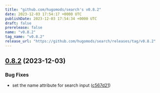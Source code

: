 ```yaml
---
title: "github.com/hugomods/search's v0.8.2"
date: 2023-12-03 17:54:17 +0000 UTC
publishDate: 2023-12-03 17:54:34 +0000 UTC
draft: false
prerelease: false
name: "v0.8.2"
tag_name: "v0.8.2"
release_url: "https://github.com/hugomods/search/releases/tag/v0.8.2"
---
```


## [0.8.2](https://github.com/hugomods/search/compare/v0.8.1...v0.8.2) (2023-12-03)


### Bug Fixes

* set the name attribute for search input ([c567d21](https://github.com/hugomods/search/commit/c567d213834d8c48086fd5c00855718a01e658fc))
